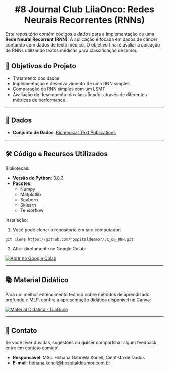 ## <h1 align="center"> #8 Journal Club LiiaOnco: Redes Neurais Recorrentes (RNNs) </h1>

Este repositório contém códigos e dados para a implementação de uma **Rede Neural Recorrent (RNN)**. 
A aplicação é focada em dados de câncer contando com dados de texto médico.
O objetivo final é avaliar a apicação de RNNs utilizando textos médicas para classificação de tumor.

## 📌 Objetivos do Projeto

- Tratamento dos dados 
- Implementação e desenvolvimento de uma RNN simples
- Comparação da RNN simples com um LSMT
- Avaliação do desempenho do classificador através de diferentes métricas de performance.
---
## 📂 Dados

- **Conjunto de Dados**: [Biomedical Text Publications](https://www.kaggle.com/datasets/falgunipatel19/biomedical-text-publication-classification)
---
## 🛠️ Código e Recursos Utilizados

Bibliotecas:
- **Versão do Python**: 3.8.3
- **Pacotes**:
  - Numpy
  - Matplotlib
  - Seaborn
  - Sklearn
  - Tensorflow

Instalação:
1. Você pode clonar o repositório em seu computador:
```
git clone https://github.com/hospitaldeamor/JC_08_RNN.git
```
2. Abrir diretamente no Google Colab:

[![Abrir no Google Colab](https://colab.research.google.com/assets/colab-badge.svg)](https://colab.research.google.com/drive/1XGlRn1qJ0uQBKDxlA-H5Sw41k6fT31ic?usp=sharing)

---
## 📚 **Material Didático**

Para um melhor entendimento teórico sobre métodos de aprendizado profundo e MLP, confira a apresentação didática disponível no Canva: 

[![Material Didático - LiiaOnco](https://camo.githubusercontent.com/b33cc3e1cd2ab321366232df2d58de96284f7b552582495bfbd8241f2e32dbed/68747470733a2f2f696d672e736869656c64732e696f2f62616467652f43616e76612d41627269725f4d6174657269616c2d626c75653f7374796c653d666f722d7468652d6261646765266c6f676f3d63616e7661)](https://www.canva.com/design/DAGfikui0oM/tBLiBPLMdNNL7Fli4pB4-g/view?utm_content=DAGfikui0oM&utm_campaign=designshare&utm_medium=link2&utm_source=uniquelinks&utlId=hfca2985476)

---
## 💬 **Contato**

Se você tiver dúvidas, sugestões ou quiser compartilhar algum feedback, entre em contato comigo!

- **Responsável**: MSc. Hohana Gabriela Konell, Cientista de Dados
- **E-mail**: [hohana.konell@hospitaldeamor.com.br](mailto:hohana.konell@hospitaldeamor.com.br)




